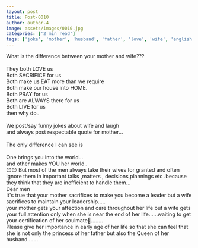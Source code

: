 ```yaml
---
layout: post
title: Post-0010
author: author-4
image: assets/images/0010.jpg
categories: ['2 min read']
tags: ['joke', 'mother', 'husband', 'father', 'love', 'wife', 'english', '2016']
---
```

What is the difference between your mother and wife???  <br>
   <br>
 They both LOVE us  <br>
 Both SACRIFICE for us  <br>
 Both make us EAT more than we require  <br>
 Both make our house into HOME.  <br>
 Both PRAY for us  <br>
 Both are ALWAYS there for us  <br>
 Both LIVE for us  <br>
 then why do..  <br>
   <br>
 We post/say  funny jokes about wife and laugh  <br>
 and always post respectable quote for mother...  <br>
   <br>
 The only difference I can see is  <br>
   <br>
 One brings you into the world...  <br>
 and other makes YOU her world..  <br>
 😊😊 But most of the  men always take their wives for granted and often ignore them  in important talks ,matters , decisions,plannings etc .because they think that they are inefficient to handle them...  <br>
 Dear men  <br>
 It's true that your mother sacrifices to make you become a leader but a wife sacrifices to maintain your leadership.....  <br>
 your mother gets your affection and care throughout her life  but a wife gets your full attention only when she is near the end of her life......waiting to get your certification of her soulmate💑........  <br>
 Please give her importance in early age of her life so that she  can feel that she is not only the princess of her father but also the Queen of her husband.......